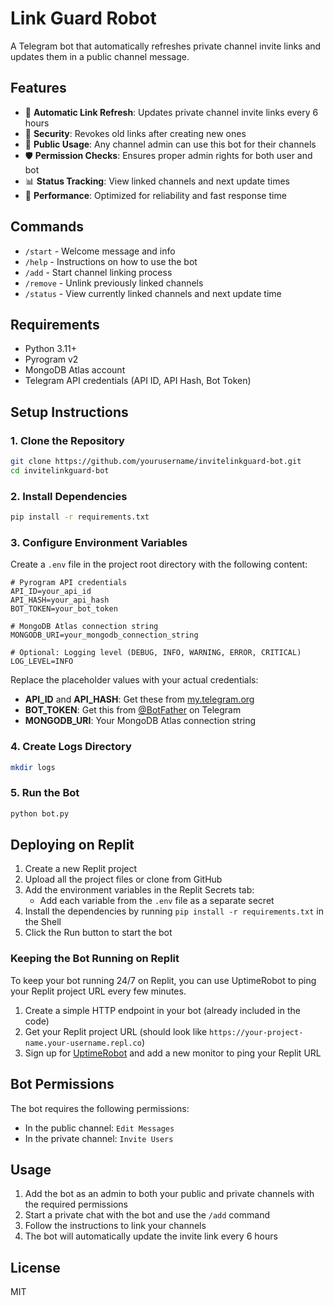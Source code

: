 # Link Guard Robot

A Telegram bot that automatically refreshes private channel invite links and updates them in a public channel message.

## Features

- 🔄 **Automatic Link Refresh**: Updates private channel invite links every 6 hours
- 🔐 **Security**: Revokes old links after creating new ones
- 📢 **Public Usage**: Any channel admin can use this bot for their channels
- 🛡️ **Permission Checks**: Ensures proper admin rights for both user and bot
- 📊 **Status Tracking**: View linked channels and next update times
- 🚀 **Performance**: Optimized for reliability and fast response time

## Commands

- `/start` - Welcome message and info
- `/help` - Instructions on how to use the bot
- `/add` - Start channel linking process
- `/remove` - Unlink previously linked channels
- `/status` - View currently linked channels and next update time

## Requirements

- Python 3.11+
- Pyrogram v2
- MongoDB Atlas account
- Telegram API credentials (API ID, API Hash, Bot Token)

## Setup Instructions

### 1. Clone the Repository

```bash
git clone https://github.com/yourusername/invitelinkguard-bot.git
cd invitelinkguard-bot
```

### 2. Install Dependencies

```bash
pip install -r requirements.txt
```

### 3. Configure Environment Variables

Create a `.env` file in the project root directory with the following content:

```
# Pyrogram API credentials
API_ID=your_api_id
API_HASH=your_api_hash
BOT_TOKEN=your_bot_token

# MongoDB Atlas connection string
MONGODB_URI=your_mongodb_connection_string

# Optional: Logging level (DEBUG, INFO, WARNING, ERROR, CRITICAL)
LOG_LEVEL=INFO
```

Replace the placeholder values with your actual credentials:

- **API_ID** and **API_HASH**: Get these from [my.telegram.org](https://my.telegram.org)
- **BOT_TOKEN**: Get this from [@BotFather](https://t.me/BotFather) on Telegram
- **MONGODB_URI**: Your MongoDB Atlas connection string

### 4. Create Logs Directory

```bash
mkdir logs
```

### 5. Run the Bot

```bash
python bot.py
```

## Deploying on Replit

1. Create a new Replit project
2. Upload all the project files or clone from GitHub
3. Add the environment variables in the Replit Secrets tab:
   - Add each variable from the `.env` file as a separate secret
4. Install the dependencies by running `pip install -r requirements.txt` in the Shell
5. Click the Run button to start the bot

### Keeping the Bot Running on Replit

To keep your bot running 24/7 on Replit, you can use UptimeRobot to ping your Replit project URL every few minutes.

1. Create a simple HTTP endpoint in your bot (already included in the code)
2. Get your Replit project URL (should look like `https://your-project-name.your-username.repl.co`)
3. Sign up for [UptimeRobot](https://uptimerobot.com/) and add a new monitor to ping your Replit URL

## Bot Permissions

The bot requires the following permissions:

- In the public channel: `Edit Messages`
- In the private channel: `Invite Users`

## Usage

1. Add the bot as an admin to both your public and private channels with the required permissions
2. Start a private chat with the bot and use the `/add` command
3. Follow the instructions to link your channels
4. The bot will automatically update the invite link every 6 hours

## License

MIT